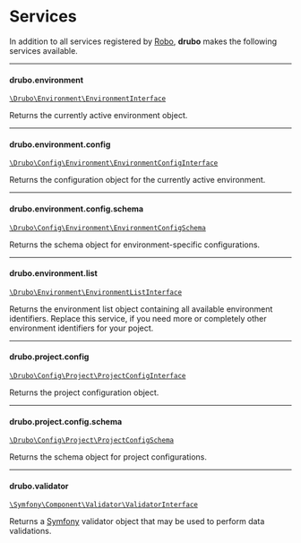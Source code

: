 # Services

In addition to all services registered by [Robo][robo], **drubo** makes the 
following services available.

---

#### drubo.environment

[```\Drubo\Environment\EnvironmentInterface```][code.environmentinterface]

Returns the currently active environment object.

---

#### drubo.environment.config

[```\Drubo\Config\Environment\EnvironmentConfigInterface```][code.environmentconfiginterface]

Returns the configuration object for the currently active environment.

---

#### drubo.environment.config.schema

[```\Drubo\Config\Environment\EnvironmentConfigSchema```][code.environmentconfigschema]

Returns the schema object for environment-specific configurations.

---

#### drubo.environment.list

[```\Drubo\Environment\EnvironmentListInterface```][code.environmentlistinterface]

Returns the environment list object containing all available environment 
identifiers. Replace this service, if you need more or completely other 
environment identifiers for your poject.

---

#### drubo.project.config

[```\Drubo\Config\Project\ProjectConfigInterface```][code.projectconfiginterface]

Returns the project configuration object.

---

#### drubo.project.config.schema

[```\Drubo\Config\Project\ProjectConfigSchema```][code.projectconfigschema]

Returns the schema object for project configurations.

---

#### drubo.validator

[```\Symfony\Component\Validator\ValidatorInterface```][code.validatorinterace] 

Returns a [Symfony][symfony] validator object that may be used to perform data 
validations.

[code.environmentconfiginterface]: ../src/Config/Environment/EnvironmentConfigInterface.php
[code.environmentconfigschema]: ../src/Config/Environment/EnvironmentConfigSchema.php
[code.environmentinterface]: ../src/Environment/EnvironmentInterface.php
[code.environmentlistinterface]: ../src/Environment/EnvironmentListInterface.php
[code.projectconfiginterface]: ../src/ConfigProject/ProjectConfigInterface.php
[code.projectconfigschema]: ../src/ConfigProject/ProjectConfigSchema.php
[code.validatorinterace]: https://github.com/symfony/validator/blob/master/Validator/ValidatorInterface.php
[robo]: http://robo.li/
[symfony]: https://symfony.com/
